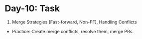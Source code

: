 # Day-10: Task

1. Merge Strategies (Fast-forward, Non-FF), Handling Conflicts

- Practice: Create merge conflicts, resolve them, merge PRs.
